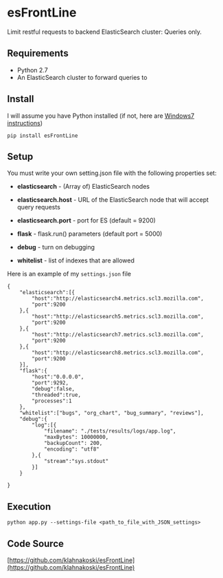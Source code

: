esFrontLine
===========

Limit restful requests to backend ElasticSearch cluster:  Queries only.


Requirements
------------

  * Python 2.7
  * An ElasticSearch cluster to forward queries to


Install
------------

I will assume you have Python installed (if not, here are [Windows7 instructions](https://github.com/klahnakoski/pyLibrary#windows-7-install-instructions-))

    pip install esFrontLine

Setup
-----

You must write your own setting.json file with the following properties set:

  * **elasticsearch** - (Array of) ElasticSearch nodes

  * **elasticsearch.host** - URL of the ElasticSearch node that will accept query requests

  * **elasticsearch.port** - port for ES (default = 9200)

  * **flask** - flask.run() parameters (default port = 5000)

  * **debug** - turn on debugging

  * **whitelist** - list of indexes that are allowed

Here is an example of my ```settings.json``` file

    {
        "elasticsearch":[{
            "host":"http://elasticsearch4.metrics.scl3.mozilla.com",
            "port":9200
        },{
            "host":"http://elasticsearch5.metrics.scl3.mozilla.com",
            "port":9200
        },{
            "host":"http://elasticsearch7.metrics.scl3.mozilla.com",
            "port":9200
        },{
            "host":"http://elasticsearch8.metrics.scl3.mozilla.com",
            "port":9200
        }],
        "flask":{
            "host":"0.0.0.0",
            "port":9292,
            "debug":false,
            "threaded":true,
            "processes":1
        },
        "whitelist":["bugs", "org_chart", "bug_summary", "reviews"],
        "debug":{
            "log":[{
                "filename": "./tests/results/logs/app.log",
                "maxBytes": 10000000,
                "backupCount": 200,
                "encoding": "utf8"
            },{
                "stream":"sys.stdout"
            }]
        }

    }

Execution
---------

    python app.py --settings-file <path_to_file_with_JSON_settings>

Code Source
-----------

[https://github.com/klahnakoski/esFrontLine](https://github.com/klahnakoski/esFrontLine)
